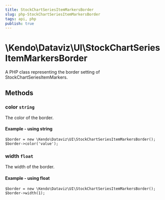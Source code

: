 ```yaml
---
title: StockChartSeriesItemMarkersBorder
slug: php-StockChartSeriesItemMarkersBorder
tags: api, php
publish: true
---
```


# \Kendo\Dataviz\UI\StockChartSeriesItemMarkersBorder

A PHP class representing the border setting of StockChartSeriesItemMarkers.


## Methods

### color `string`

The color of the border.


#### Example - using string
    $border = new \Kendo\Dataviz\UI\StockChartSeriesItemMarkersBorder();
    $border->color('value');

### width `float`

The width of the border.


#### Example - using float
    $border = new \Kendo\Dataviz\UI\StockChartSeriesItemMarkersBorder();
    $border->width(1);

